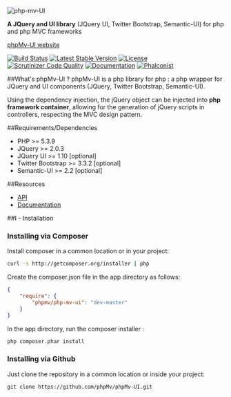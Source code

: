 ![php-mv-UI](http://angular.kobject.net/git/phalconist/php-mv-ui-.png "phpMv-UI")

**A JQuery and UI library** (JQuery UI, Twitter Bootstrap, Semantic-UI) for php and php MVC frameworks

[phpMv-UI website](http://phpmv-ui.kobject.net/)

[![Build Status](https://scrutinizer-ci.com/g/phpMv/phpMv-UI/badges/build.png?b=master)](https://scrutinizer-ci.com/g/phpMv/phpMv-UI/build-status/master) [![Latest Stable Version](https://poser.pugx.org/phpmv/php-mv-ui/v/stable)](https://packagist.org/packages/phpmv/php-mv-ui) [![License](https://poser.pugx.org/phpmv/php-mv-ui/license)](https://packagist.org/packages/phpmv/php-mv-ui)
[![Scrutinizer Code Quality](https://scrutinizer-ci.com/g/phpMv/phpMv-UI/badges/quality-score.png?b=master)](https://scrutinizer-ci.com/g/phpMv/phpMv-UI/?branch=master)
[![Documentation](https://codedocs.xyz/phpMv/phpMv-UI.svg)](https://codedocs.xyz/phpMv/phpMv-UI/)
[![Phalconist](phpMv/phpMv-UI/default.svg)](phpMv/phpMv-UI)


##What's phpMv-UI ?
phpMv-UI is a php library for php : a php wrapper for JQuery and UI components (JQuery, Twitter Bootstrap, Semantic-UI).

Using the dependency injection, the jQuery object can be injected into **php framework container**, allowing for the generation of jQuery scripts in controllers, respecting the MVC design pattern.

##Requirements/Dependencies

* PHP >= 5.3.9
* JQuery >= 2.0.3
* JQuery UI >= 1.10 [optional]
* Twitter Bootstrap >= 3.3.2 [optional]
* Semantic-UI >= 2.2 [optional]

##Resources
* [API](https://codedocs.xyz/phpMv/phpMv-UI/)
* [Documentation](http://phpmv-ui.kobject.net/)

##I - Installation

### Installing via Composer

Install composer in a common location or in your project:

```bash
curl -s http://getcomposer.org/installer | php
```
Create the composer.json file in the app directory as follows:

```json
{
    "require": {
        "phpmv/php-mv-ui": "dev-master"
    }
}
```
In the app directory, run the composer installer :

```bash
php composer.phar install
```

### Installing via Github

Just clone the repository in a common location or inside your project:

```
git clone https://github.com/phpMv/phpMv-UI.git
```
